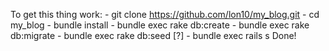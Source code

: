 To get this thing work:
    - git clone https://github.com/lon10/my_blog.git
    - cd my_blog
    - bundle install
    - bundle exec rake db:create
    - bundle exec rake db:migrate
    - bundle exec rake db:seed [?]
    - bundle exec rails s
Done!